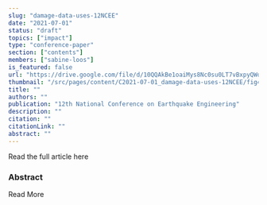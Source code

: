 ```yaml
---
slug: "damage-data-uses-12NCEE"
date: "2021-07-01"
status: "draft"
topics: ["impact"]
type: "conference-paper"
section: ["contents"]
members: ["sabine-loos"]
is_featured: false
url: "https://drive.google.com/file/d/10QQAkBe1oaiMys8Nc0su0LT7vBxpyQWq/view"
thumbnail: "/src/pages/content/C2021-07-01_damage-data-uses-12NCEE/fig4-actualuses-horizontal-v2.png"
title: ""
authors: ""
publication: "12th National Conference on Earthquake Engineering"
description: ""
citation: ""
citationLink: ""
abstract: ""
---
```


<Link is-button doOpenInNewTab to="https://drive.google.com/file/d/10QQAkBe1oaiMys8Nc0su0LT7vBxpyQWq/view"> Read the full article here </Link>

<br/>

### Abstract

<Link is-button doOpenInNewTab to="https://drive.google.com/file/d/10QQAkBe1oaiMys8Nc0su0LT7vBxpyQWq/view"> Read More </Link>
